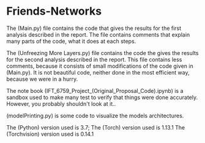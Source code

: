 # Friends-Networks
The (Main.py) file contains the code that gives the results for the first
analysis described in the report. The file contains comments that explain
many parts of the code, what it does at each steps.

The (Unfreezing More Layers.py) file contains the code the gives the results for
the second analysis described in the report. This file contains less comments,
because it consists of small modifications of the code given in (Main.py).
It is not beautiful code, neither done in the most efficient way, because we were 
in a hurry.

The note book (IFT_6759_Project_(Original_Proposal_Code).ipynb) is a sandbox 
used to make many test to verify that things were done accurately. However,
you probably shouldn't look at it..

(modelPrinting.py) is some code to visualize the models architectures.

The (Python) version used is 3.7;
The (Torch) version used is 1.13.1
The (Torchvision) version used is 0.14.1